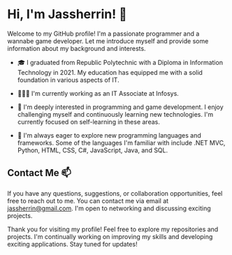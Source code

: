 # Hi, I'm Jassherrin! 👋

Welcome to my GitHub profile! I'm a passionate programmer and a wannabe game developer. Let me introduce myself and provide some information about my background and interests.

- 🎓 I graduated from Republic Polytechnic with a Diploma in Information Technology in 2021. My education has equipped me with a solid foundation in various aspects of IT.

- 👩🏾‍💻 I'm currently working as an IT Associate at Infosys.

- 👀 I'm deeply interested in programming and game development. I enjoy challenging myself and continuously learning new technologies. I'm currently focused on self-learning in these areas.

- 🌱 I'm always eager to explore new programming languages and frameworks. Some of the languages I'm familiar with include .NET MVC, Python, HTML, CSS, C#, JavaScript, Java, and SQL.

## Contact Me 📫

If you have any questions, suggestions, or collaboration opportunities, feel free to reach out to me. You can contact me via email at jassherrin@gmail.com. I'm open to networking and discussing exciting projects.

Thank you for visiting my profile! Feel free to explore my repositories and projects. I'm continually working on improving my skills and developing exciting applications. Stay tuned for updates!
